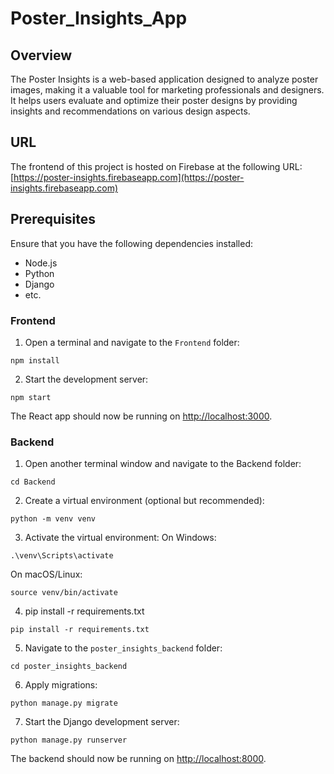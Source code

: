 # Poster_Insights_App


## Overview

The Poster Insights is a web-based application designed to analyze poster images, making it a valuable tool for marketing professionals and designers. It helps users evaluate and optimize their poster designs by providing insights and recommendations on various design aspects.



## URL

The frontend of this project is hosted on Firebase at the following URL:
[https://poster-insights.firebaseapp.com](https://poster-insights.firebaseapp.com)


## Prerequisites

Ensure that you have the following dependencies installed:

- Node.js 
- Python
- Django 
- etc.

### Frontend

1. Open a terminal and navigate to the `Frontend` folder:
```
npm install
```

2. Start the development server:
```
npm start
```
The React app should now be running on [http://localhost:3000](http://localhost:3000).

### Backend

1. Open another terminal window and navigate to the Backend folder:
```
cd Backend
```

2. Create a virtual environment (optional but recommended):
```
python -m venv venv
```

3. Activate the virtual environment:
  On Windows:
```
.\venv\Scripts\activate
```
  On macOS/Linux:
```
source venv/bin/activate
```

4. pip install -r requirements.txt
```
pip install -r requirements.txt
```

5. Navigate to the `poster_insights_backend` folder:
 ```
cd poster_insights_backend
```  

6. Apply migrations:
```
python manage.py migrate
```

7. Start the Django development server:
```
python manage.py runserver
```
The backend should now be running on [http://localhost:8000](http://localhost:8000).















